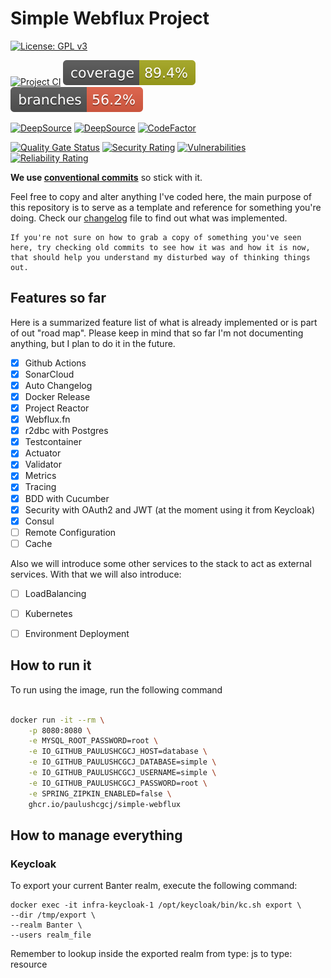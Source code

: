 # Simple Webflux Project

[![License: GPL v3](https://img.shields.io/badge/License-GPLv3-blue.svg)](https://www.gnu.org/licenses/gpl-3.0)

[![Project CI](https://github.com/paulushcgcj/simple-webflux/actions/workflows/ci.yml/badge.svg)](https://github.com/paulushcgcj/simple-webflux/actions/workflows/ci.yml) 
![Coverage](.github/badges/jacoco.svg) 
![Branches](.github/badges/branches.svg)

[![DeepSource](https://deepsource.io/gh/paulushcgcj/simple-webflux.svg/?label=active+issues&show_trend=true&token=FNRQx42bX3GBGa6s_xHQMdb7)](https://deepsource.io/gh/paulushcgcj/simple-webflux/?ref=repository-badge)
[![DeepSource](https://deepsource.io/gh/paulushcgcj/simple-webflux.svg/?label=resolved+issues&show_trend=true&token=FNRQx42bX3GBGa6s_xHQMdb7)](https://deepsource.io/gh/paulushcgcj/simple-webflux/?ref=repository-badge)
[![CodeFactor](https://www.codefactor.io/repository/github/paulushcgcj/simple-webflux/badge/main)](https://www.codefactor.io/repository/github/paulushcgcj/simple-webflux/overview/main)

[![Quality Gate Status](https://sonarcloud.io/api/project_badges/measure?project=paulushcgcj_simple-webflux&metric=alert_status)](https://sonarcloud.io/summary/new_code?id=paulushcgcj_simple-webflux)
[![Security Rating](https://sonarcloud.io/api/project_badges/measure?project=paulushcgcj_simple-webflux&metric=security_rating)](https://sonarcloud.io/summary/new_code?id=paulushcgcj_simple-webflux)
[![Vulnerabilities](https://sonarcloud.io/api/project_badges/measure?project=paulushcgcj_simple-webflux&metric=vulnerabilities)](https://sonarcloud.io/summary/new_code?id=paulushcgcj_simple-webflux)
[![Reliability Rating](https://sonarcloud.io/api/project_badges/measure?project=paulushcgcj_simple-webflux&metric=reliability_rating)](https://sonarcloud.io/summary/new_code?id=paulushcgcj_simple-webflux)

**We use [conventional commits](https://www.conventionalcommits.org/en/v1.0.0/)** so stick with it.

Feel free to copy and alter anything I've coded here, the main purpose of this repository is to serve as a template and reference for something you're doing. Check our [changelog](CHANGELOG.md) file to find out what was implemented.

    If you're not sure on how to grab a copy of something you've seen here, try checking old commits to see how it was and how it is now, that should help you understand my disturbed way of thinking things out.

## Features so far

Here is a summarized feature list of what is already implemented or is part of out "road map". Please keep in mind that so far I'm not documenting anything, but I plan to do it in the future.

- [x] Github Actions
- [x] SonarCloud
- [x] Auto Changelog
- [x] Docker Release
- [x] Project Reactor
- [x] Webflux.fn
- [x] r2dbc with Postgres
- [x] Testcontainer
- [x] Actuator
- [x] Validator
- [x] Metrics
- [x] Tracing
- [x] BDD with Cucumber
- [x] Security with OAuth2 and JWT (at the moment using it from Keycloak)
- [x] Consul
- [ ] Remote Configuration
- [ ] Cache

Also we will introduce some other services to the stack to act as external services. With that we will also introduce:

- [ ] LoadBalancing
- [ ] Kubernetes
- [ ] Environment Deployment


## How to run it

To run using the image, run the following command

```sh

docker run -it --rm \
    -p 8080:8080 \
    -e MYSQL_ROOT_PASSWORD=root \
    -e IO_GITHUB_PAULUSHCGCJ_HOST=database \
    -e IO_GITHUB_PAULUSHCGCJ_DATABASE=simple \
    -e IO_GITHUB_PAULUSHCGCJ_USERNAME=simple \
    -e IO_GITHUB_PAULUSHCGCJ_PASSWORD=root \
    -e SPRING_ZIPKIN_ENABLED=false \
    ghcr.io/paulushcgcj/simple-webflux

```

## How to manage everything

### Keycloak

To export your current Banter realm, execute the following command:

```shell
docker exec -it infra-keycloak-1 /opt/keycloak/bin/kc.sh export \
--dir /tmp/export \
--realm Banter \
--users realm_file
```

Remember to lookup inside the exported realm from type: js to type: resource